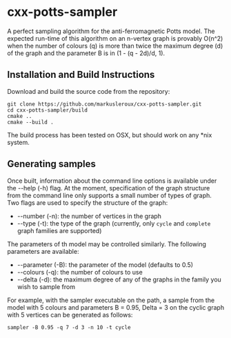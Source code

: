 # cxx-potts-sampler
A perfect sampling algorithm for the anti-ferromagnetic Potts model. The expected run-time of this algorithm on an n-vertex graph is provably O(n^2) when the number of colours (q) is more than twice the maximum degree (d) of the graph and the parameter B is in (1 - (q - 2d)/d, 1).

## Installation and Build Instructions

Download and build the source code from the repository:
```shell
git clone https://github.com/markusleroux/cxx-potts-sampler.git
cd cxx-potts-sampler/build
cmake ..
cmake --build .
```
The build process has been tested on OSX, but should work on any *nix system.

## Generating samples

Once built, information about the command line options is available under the --help (-h) flag. At the moment, specification of the graph structure from the
command line only supports a small number of types of graph. Two flags are used to specify the structure of the graph:
* --number (-n): the number of vertices in the graph
* --type (-t): the type of the graph (currently, only `cycle` and `complete` graph families are supported)

The parameters of th model may be controlled similarly. The following parameters are available:
* --parameter (-B): the parameter of the model (defaults to 0.5)
* --colours (-q): the number of colours to use
* --delta (-d): the maximum degree of any of the graphs in the family you wish to sample from

For example, with the sampler executable on the path, a sample from the model with 5 colours and parameters B = 0.95, Delta = 3 on the cyclic graph with 5
vertices can be generated as follows:
```shell
sampler -B 0.95 -q 7 -d 3 -n 10 -t cycle
```
